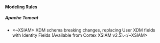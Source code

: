 
#### Modeling Rules

##### Apache Tomcat

-  <~XSIAM> XDM schema breaking changes, replacing User XDM fields with Identity Fields (Available from Cortex XSIAM v2.5).</~XSIAM>
